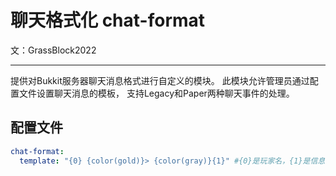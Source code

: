 # 聊天格式化 <Badge type="tip">chat-format</Badge>
文：GrassBlock2022

-----

提供对Bukkit服务器聊天消息格式进行自定义的模块。
此模块允许管理员通过配置文件设置聊天消息的模板，
支持Legacy和Paper两种聊天事件的处理。

## 配置文件
```yaml
chat-format:
  template: "{0} {color(gold)}> {color(gray)}{1}" #{0}是玩家名，{1}是信息
```